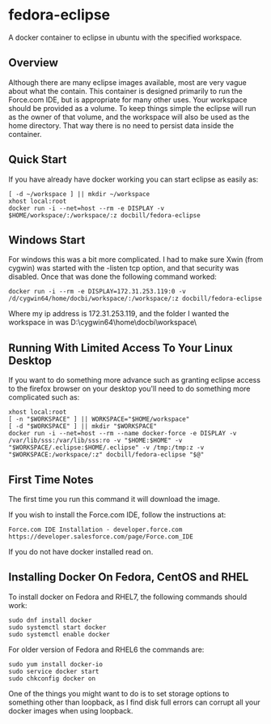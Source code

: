 # fedora-eclipse
A docker container to eclipse in ubuntu with the specified workspace.

## Overview

Although there are many eclipse images available, most are very vague about
what the contain.  This container is designed primarily to run the 
Force.com IDE, but is appropriate for many other uses.  Your workspace should
be provided as a volume.  To keep things simple the eclipse will run as the
owner of that volume, and the workspace will also be used as the home directory.
That way there is no need to persist data inside the container.

 
## Quick Start

 
If you have already have docker working you can start eclipse as easily as:

	[ -d ~/workspace ] || mkdir ~/workspace
	xhost local:root
	docker run -i --net=host --rm -e DISPLAY -v $HOME/workspace/:/workspace/:z docbill/fedora-eclipse


## Windows Start

For windows this was a bit more complicated.  I had to make sure Xwin (from
cygwin) was started with the -listen tcp option, and that security was 
disabled.  Once that was done the following command worked:

	docker run -i --rm -e DISPLAY=172.31.253.119:0 -v /d/cygwin64/home/docbi/workspace/:/workspace/:z docbill/fedora-eclipse

Where my ip address is 172.31.253.119, and the folder I wanted the workspace in
was D:\cygwin64\home\docbi\workspace\

## Running With Limited Access To Your Linux Desktop

If you want to do something more advance such as granting eclipse access to
the firefox browser on your desktop you'll need to do something more
complicated such as:

	xhost local:root
	[ -n "$WORKSPACE" ] || WORKSPACE="$HOME/workspace"
	[ -d "$WORKSPACE" ] || mkdir "$WORKSPACE"
	docker run -i --net=host --rm --name docker-force -e DISPLAY -v /var/lib/sss:/var/lib/sss:ro -v "$HOME:$HOME" -v "$WORKSPACE/.eclipse:$HOME/.eclipse" -v /tmp:/tmp:z -v "$WORKSPACE:/workspace/:z" docbill/fedora-eclipse "$@"


## First Time Notes

The first time you run this command it will download the image.

If you wish to install the Force.com IDE, follow the instructions at:

	Force.com IDE Installation - developer.force.com
	https://developer.salesforce.com/page/Force.com_IDE

If you do not have docker installed read on.

 
## Installing Docker On Fedora, CentOS and RHEL

 

To install docker on Fedora and RHEL7, the following commands should work:

 

	sudo dnf install docker
	sudo systemctl start docker
	sudo systemctl enable docker

For older version of Fedora and RHEL6 the commands are:

	sudo yum install docker-io
	sudo service docker start
	sudo chkconfig docker on


One of the things you might want to do is to set storage options to something
other than loopback, as I find disk full errors can corrupt all your docker
images when using loopback.

